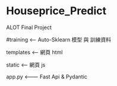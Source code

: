 # Houseprice_Predict
ALOT Final Project

#training <-- Auto-Sklearn 模型 與 訓練資料

templates <-- 網頁 html

static <-- 網頁 js

app.py <--- Fast Api & Pydantic

